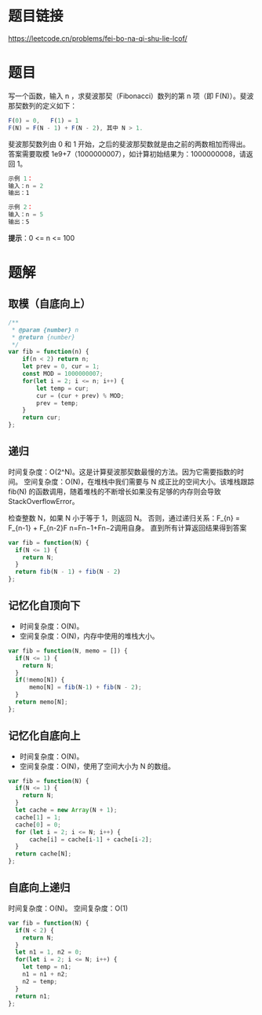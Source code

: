 # 题目链接

https://leetcode.cn/problems/fei-bo-na-qi-shu-lie-lcof/

# 题目

写一个函数，输入 n ，求斐波那契（Fibonacci）数列的第 n 项（即 F(N)）。斐波那契数列的定义如下：

```js
F(0) = 0,   F(1) = 1
F(N) = F(N - 1) + F(N - 2), 其中 N > 1.

```

斐波那契数列由 0 和 1 开始，之后的斐波那契数就是由之前的两数相加而得出。
答案需要取模 1e9+7（1000000007），如计算初始结果为：1000000008，请返回 1。

```js
示例 1：
输入：n = 2
输出：1

示例 2：
输入：n = 5
输出：5
```

**提示**：0 <= n <= 100

# 题解

## 取模（自底向上）

```js
/**
 * @param {number} n
 * @return {number}
 */
var fib = function(n) {
    if(n < 2) return n;
    let prev = 0, cur = 1;
    const MOD = 1000000007;
    for(let i = 2; i <= n; i++) {
        let temp = cur;
        cur = (cur + prev) % MOD;
        prev = temp;
    }
    return cur;
};
```
<!-- leetcode 505 题 -->

## 递归

时间复杂度：O(2^N)。这是计算斐波那契数最慢的方法。因为它需要指数的时间。
空间复杂度：O(N)，在堆栈中我们需要与 N 成正比的空间大小。该堆栈跟踪 fib(N) 的函数调用，随着堆栈的不断增长如果没有足够的内存则会导致 StackOverflowError。

检查整数 N，如果 N 小于等于 1，则返回 N。
否则，通过递归关系：F_{n} = F_{n-1} + F_{n-2}F
n=Fn−1+Fn−2调用自身。
直到所有计算返回结果得到答案

```js
var fib = function(N) {
  if(N <= 1) {
    return N;
  }
  return fib(N - 1) + fib(N - 2)
};
```

## 记忆化自顶向下

- 时间复杂度：O(N)。
- 空间复杂度：O(N)，内存中使用的堆栈大小。

```js
var fib = function(N, memo = []) {
  if(N <= 1) {
    return N;
  }
  if(!memo[N]) {
      memo[N] = fib(N-1) + fib(N - 2);
  }
  return memo[N];
};
```

## 记忆化自底向上

- 时间复杂度：O(N)。
- 空间复杂度：O(N)，使用了空间大小为 N 的数组。

```js
var fib = function(N) {
  if(N <= 1) {
    return N;
  }
  let cache = new Array(N + 1);
  cache[1] = 1;
  cache[0] = 0;
  for (let i = 2; i <= N; i++) {
      cache[i] = cache[i-1] + cache[i-2];
  }
  return cache[N];
};
```

## 自底向上递归

时间复杂度：O(N)。
空间复杂度：O(1)

```js
var fib = function(N) {
  if(N < 2) {
    return N;
  }
  let n1 = 1, n2 = 0;
  for(let i = 2; i <= N; i++) {
    let temp = n1;
    n1 = n1 + n2;
    n2 = temp;
  }
  return n1;
};
```
